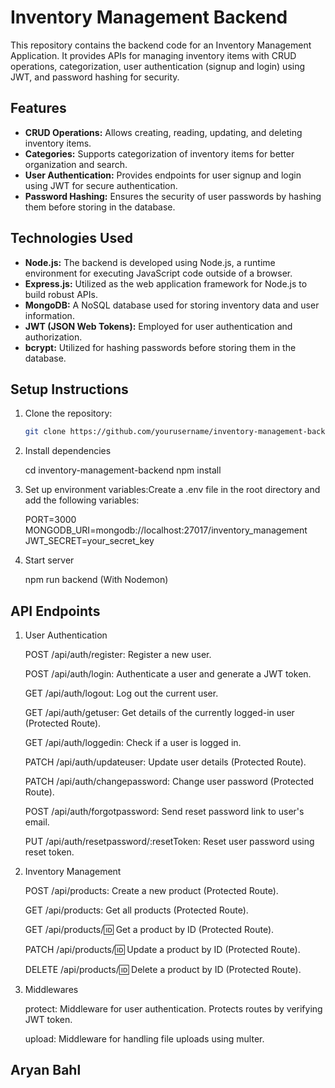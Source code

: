 # Inventory Management Backend

This repository contains the backend code for an Inventory Management Application. It provides APIs for managing inventory items with CRUD operations, categorization, user authentication (signup and login) using JWT, and password hashing for security.

## Features

- **CRUD Operations:** Allows creating, reading, updating, and deleting inventory items.
- **Categories:** Supports categorization of inventory items for better organization and search.
- **User Authentication:** Provides endpoints for user signup and login using JWT for secure authentication.
- **Password Hashing:** Ensures the security of user passwords by hashing them before storing in the database.

## Technologies Used

- **Node.js:** The backend is developed using Node.js, a runtime environment for executing JavaScript code outside of a browser.
- **Express.js:** Utilized as the web application framework for Node.js to build robust APIs.
- **MongoDB:** A NoSQL database used for storing inventory data and user information.
- **JWT (JSON Web Tokens):** Employed for user authentication and authorization.
- **bcrypt:** Utilized for hashing passwords before storing them in the database.

## Setup Instructions

1. Clone the repository:

   ```bash
   git clone https://github.com/yourusername/inventory-management-backend.git

   ```

2. Install dependencies

   cd inventory-management-backend
   npm install

3. Set up environment variables:Create a .env file in the root directory and add the following variables:

   PORT=3000
   MONGODB_URI=mongodb://localhost:27017/inventory_management
   JWT_SECRET=your_secret_key

4. Start server
   
   npm run backend (With Nodemon)


## API Endpoints

1. User Authentication

   POST /api/auth/register: Register a new user.

   POST /api/auth/login: Authenticate a user and generate a JWT token.

   GET /api/auth/logout: Log out the current user.
   
   GET /api/auth/getuser: Get details of the currently logged-in user (Protected Route).
   
   GET /api/auth/loggedin: Check if a user is logged in.
   
   PATCH /api/auth/updateuser: Update user details (Protected Route).
   
   PATCH /api/auth/changepassword: Change user password (Protected Route).
   
   POST /api/auth/forgotpassword: Send reset password link to user's email.
   
   PUT /api/auth/resetpassword/:resetToken: Reset user password using reset token.

2. Inventory Management

   POST /api/products: Create a new product (Protected Route).

   GET /api/products: Get all products (Protected Route).

   GET /api/products/:id: Get a product by ID (Protected Route).

   PATCH /api/products/:id: Update a product by ID (Protected Route).

   DELETE /api/products/:id: Delete a product by ID (Protected Route).

3. Middlewares

   protect: Middleware for user authentication. Protects routes by verifying JWT token.
   
   upload: Middleware for handling file uploads using multer.



## Aryan Bahl